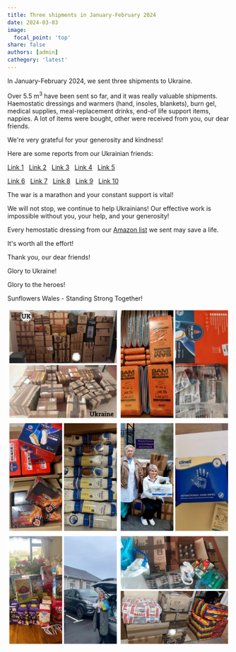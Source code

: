 ```yaml
---
title: Three shipments in January-February 2024
date: 2024-03-03
image:
  focal_point: 'top'
share: false
authors: [admin]
cathegory: 'latest'
---
```


In January-February 2024, we sent three shipments to Ukraine.

<!--more-->

Over 5.5 m<sup>3</sup> have been sent so far, and it was really valuable shipments. Haemostatic dressings and warmers (hand, insoles, blankets), burn gel, medical supplies, meal-replacement drinks, end-of life support items, nappies. A lot of items were bought, other were received from you, our dear friends. 

We're very grateful for your generosity and kindness!

Here are some reports from our Ukrainian friends:

<a href="https://www.facebook.com/pavlo.fedaka/posts/pfbid07Jx9jAJ82vYJN1p664utx9T35EE5FqTZyYhejCjA1hkmnwJxKUTKmGWZVCzRiMqwl" target="_blank">Link 1</a>&nbsp;&nbsp;
<a href="https://www.facebook.com/luda.barsyk/posts/pfbid0ZrbXwcBv2QNgGooHdEznFybS27TRMegy5Njb9cN6LqQTq1Aaht9Nt8ALNhVkeNCwl" target="_blank">Link 2</a>&nbsp;&nbsp;
<a href="https://www.facebook.com/zknfz/posts/pfbid029QB3Au9o6LUvRh4WY6kko4rrYaWAKNknxPMdUtCBZALD1yJ1w6AAaFHte2c9snREl" target="_blank">Link 3</a>&nbsp;&nbsp;
<a href="https://www.facebook.com/permalink.php?story_fbid=pfbid0JhLyYhBHtGH8RQhWH1B2gLds5nKHrNjQTArek9KYRiVzbTiKn1u8RzWSnAykAct4l&id=100012514024631" target="_blank">Link 4</a>&nbsp;&nbsp;
<a href="https://www.facebook.com/luda.barsyk/posts/pfbid0CD7hnW7heeFGfxJN3RxrtN3pfB8b2LK9D2RXT8dXTY7inrKbt5ScsMmnZtG28hCCl" target="_blank">Link 5</a>

<a href="https://www.facebook.com/nataliia.maksymovych/posts/pfbid02qTBWor7tSR5aai3DZH4ztRDfmaiVF4nj1B3HDxGmFewNbTNajMtAxvPYaQkuaSQPl" target="_blank">Link 6</a>&nbsp;&nbsp;
<a href="https://www.facebook.com/groups/601579067497655/posts/950806005908291/" target="_blank">Link 7</a>&nbsp;&nbsp;
<a href="https://www.facebook.com/groups/601579067497655/posts/953494958972729/" target="_blank">Link 8</a>&nbsp;&nbsp;
<a href="https://www.facebook.com/pavlo.fedaka/posts/pfbid0CnCxmuoQwv69Q7RJbtXQzxj8muMT7dxq9RYCtvkFbM25ULqVxasxoujDGtfGtKC4l" target="_blank">Link 9</a>&nbsp;&nbsp;
<a href="https://www.facebook.com/luda.barsyk/posts/pfbid022JZWpHCKuZZX8cqhdVkUg9sgiE1BxbLTtcytRzSd5NEBauW7Dxw6Qb4zdEmjNDpul" target="_blank">Link 10</a>

The war is a marathon and your constant support is vital!

We will not stop, we continue to help Ukrainians! Our effective work is impossible without you, your help, and your generosity! 

Every hemostatic dressing from our <a href="https://amzn.to/3DeSWrn" target="_blank">Amazon list</a> we sent may save a life. 

It's worth all the effort!

Thank you, our dear friends!

Glory to Ukraine!

Glory to the heroes!

Sunflowers Wales - Standing Strong Together!


<div style="margin-top: 0;"><img src="Winter-1.jpg" alt="Winter-Shipment1" width="50%" style="display: inline; margin-top: 0;"/><img src="Winter-2.jpg" alt="Winter-Shipment2" width="50%" style="display: inline; margin-top: 0;"/></div> 

<div style="margin-top: 0;"><img src="Winter-3.jpg" alt="Winter-Shipment3" width="50%" style="display: inline; margin-top: 0;"/><img src="Winter-4.jpg" alt="Winter-Shipment4" width="50%" style="display: inline; margin-top: 0;"/></div> 

<div style="margin-top: 0;"><img src="Winter-5.jpg" alt="Winter-Shipment5" width="50%" style="display: inline; margin-top: 0;"/><img src="Winter-6.jpg" alt="Winter-Shipment6" width="50%" style="display: inline; margin-top: 0;"/></div> 
